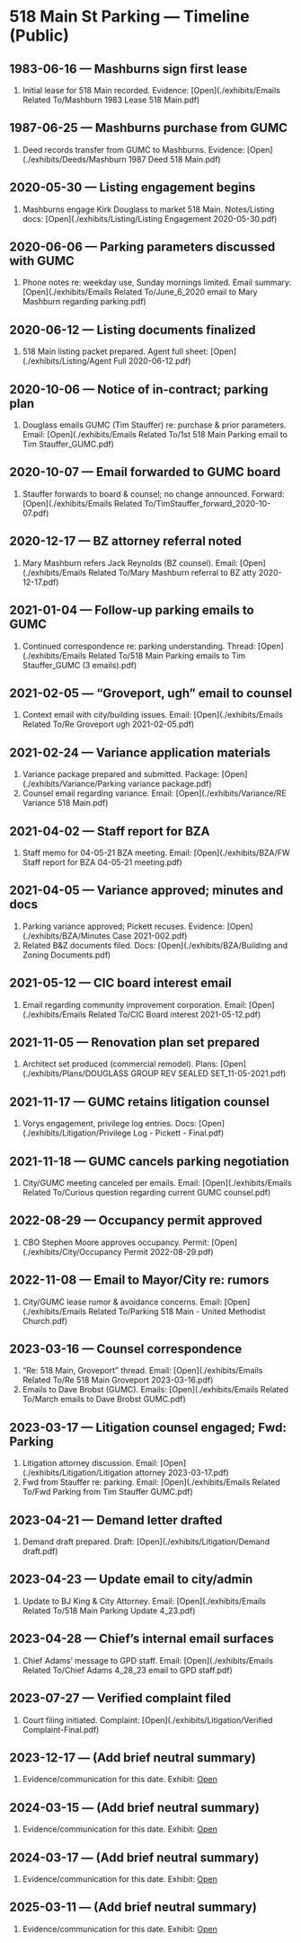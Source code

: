 # 518 Main St Parking — Timeline (Public)

## 1983-06-16 — Mashburns sign first lease
1. Initial lease for 518 Main recorded. Evidence: [Open](./exhibits/Emails Related To/Mashburn 1983 Lease 518 Main.pdf)

## 1987-06-25 — Mashburns purchase from GUMC
1. Deed records transfer from GUMC to Mashburns. Evidence: [Open](./exhibits/Deeds/Mashburn 1987 Deed 518 Main.pdf)

## 2020-05-30 — Listing engagement begins
1. Mashburns engage Kirk Douglass to market 518 Main. Notes/Listing docs: [Open](./exhibits/Listing/Listing Engagement 2020-05-30.pdf)

## 2020-06-06 — Parking parameters discussed with GUMC
1. Phone notes re: weekday use, Sunday mornings limited. Email summary: [Open](./exhibits/Emails Related To/June_6_2020 email to Mary Mashburn regarding parking.pdf)

## 2020-06-12 — Listing documents finalized
1. 518 Main listing packet prepared. Agent full sheet: [Open](./exhibits/Listing/Agent Full 2020-06-12.pdf)

## 2020-10-06 — Notice of in-contract; parking plan
1. Douglass emails GUMC (Tim Stauffer) re: purchase & prior parameters. Email: [Open](./exhibits/Emails Related To/1st 518 Main Parking email to Tim Stauffer_GUMC.pdf)

## 2020-10-07 — Email forwarded to GUMC board
1. Stauffer forwards to board & counsel; no change announced. Forward: [Open](./exhibits/Emails Related To/TimStauffer_forward_2020-10-07.pdf)

## 2020-12-17 — BZ attorney referral noted
1. Mary Mashburn refers Jack Reynolds (BZ counsel). Email: [Open](./exhibits/Emails Related To/Mary Mashburn referral to BZ atty 2020-12-17.pdf)

## 2021-01-04 — Follow-up parking emails to GUMC
1. Continued correspondence re: parking understanding. Thread: [Open](./exhibits/Emails Related To/518 Main Parking emails to Tim Stauffer_GUMC (3 emails).pdf)

## 2021-02-05 — “Groveport, ugh” email to counsel
1. Context email with city/building issues. Email: [Open](./exhibits/Emails Related To/Re Groveport ugh 2021-02-05.pdf)

## 2021-02-24 — Variance application materials
1. Variance package prepared and submitted. Package: [Open](./exhibits/Variance/Parking variance package.pdf)
2. Counsel email regarding variance. Email: [Open](./exhibits/Variance/RE Variance 518 Main.pdf)

## 2021-04-02 — Staff report for BZA
1. Staff memo for 04-05-21 BZA meeting. Email: [Open](./exhibits/BZA/FW Staff report for BZA 04-05-21 meeting.pdf)

## 2021-04-05 — Variance approved; minutes and docs
1. Parking variance approved; Pickett recuses. Evidence: [Open](./exhibits/BZA/Minutes Case 2021-002.pdf)
2. Related B&Z documents filed. Docs: [Open](./exhibits/BZA/Building and Zoning Documents.pdf)

## 2021-05-12 — CIC board interest email
1. Email regarding community improvement corporation. Email: [Open](./exhibits/Emails Related To/CIC Board interest 2021-05-12.pdf)

## 2021-11-05 — Renovation plan set prepared
1. Architect set produced (commercial remodel). Plans: [Open](./exhibits/Plans/DOUGLASS GROUP REV SEALED SET_11-05-2021.pdf)

## 2021-11-17 — GUMC retains litigation counsel
1. Vorys engagement, privilege log entries. Docs: [Open](./exhibits/Litigation/Privilege Log - Pickett - Final.pdf)

## 2021-11-18 — GUMC cancels parking negotiation
1. City/GUMC meeting canceled per emails. Email: [Open](./exhibits/Emails Related To/Curious question regarding current GUMC counsel.pdf)

## 2022-08-29 — Occupancy permit approved
1. CBO Stephen Moore approves occupancy. Permit: [Open](./exhibits/City/Occupancy Permit 2022-08-29.pdf)

## 2022-11-08 — Email to Mayor/City re: rumors
1. City/GUMC lease rumor & avoidance concerns. Email: [Open](./exhibits/Emails Related To/Parking 518 Main - United Methodist Church.pdf)

## 2023-03-16 — Counsel correspondence
1. “Re: 518 Main, Groveport” thread. Email: [Open](./exhibits/Emails Related To/Re 518 Main Groveport 2023-03-16.pdf)
2. Emails to Dave Brobst (GUMC). Emails: [Open](./exhibits/Emails Related To/March emails to Dave Brobst GUMC.pdf)

## 2023-03-17 — Litigation counsel engaged; Fwd: Parking
1. Litigation attorney discussion. Email: [Open](./exhibits/Litigation/Litigation attorney 2023-03-17.pdf)
2. Fwd from Stauffer re: parking. Email: [Open](./exhibits/Emails Related To/Fwd Parking from Tim Stauffer GUMC.pdf)

## 2023-04-21 — Demand letter drafted
1. Demand draft prepared. Draft: [Open](./exhibits/Litigation/Demand draft.pdf)

## 2023-04-23 — Update email to city/admin
1. Update to BJ King & City Attorney. Email: [Open](./exhibits/Emails Related To/518 Main Parking Update 4_23.pdf)

## 2023-04-28 — Chief’s internal email surfaces
1. Chief Adams’ message to GPD staff. Email: [Open](./exhibits/Emails Related To/Chief Adams 4_28_23 email to GPD staff.pdf)

## 2023-07-27 — Verified complaint filed
1. Court filing initiated. Complaint: [Open](./exhibits/Litigation/Verified Complaint-Final.pdf)

## 2023-12-17 — (Add brief neutral summary)
1. Evidence/communication for this date. Exhibit: [Open](./exhibits/.../2023-12-17.pdf)

## 2024-03-15 — (Add brief neutral summary)
1. Evidence/communication for this date. Exhibit: [Open](./exhibits/.../2024-03-15.pdf)

## 2024-03-17 — (Add brief neutral summary)
1. Evidence/communication for this date. Exhibit: [Open](./exhibits/.../2024-03-17.pdf)

## 2025-03-11 — (Add brief neutral summary)
1. Evidence/communication for this date. Exhibit: [Open](./exhibits/.../2025-03-11.pdf)

